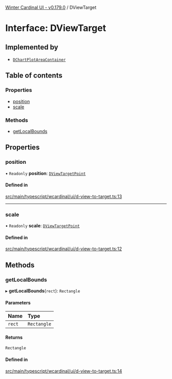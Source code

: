 [Winter Cardinal UI - v0.179.0](../index.md) / DViewTarget

# Interface: DViewTarget

## Implemented by

- [`DChartPlotAreaContainer`](../classes/DChartPlotAreaContainer.md)

## Table of contents

### Properties

- [position](DViewTarget.md#position)
- [scale](DViewTarget.md#scale)

### Methods

- [getLocalBounds](DViewTarget.md#getlocalbounds)

## Properties

### position

• `Readonly` **position**: [`DViewTargetPoint`](DViewTargetPoint.md)

#### Defined in

[src/main/typescript/wcardinal/ui/d-view-to-target.ts:13](https://github.com/winter-cardinal/winter-cardinal-ui/blob/v0.179.0/src/main/typescript/wcardinal/ui/d-view-to-target.ts#L13)

___

### scale

• `Readonly` **scale**: [`DViewTargetPoint`](DViewTargetPoint.md)

#### Defined in

[src/main/typescript/wcardinal/ui/d-view-to-target.ts:12](https://github.com/winter-cardinal/winter-cardinal-ui/blob/v0.179.0/src/main/typescript/wcardinal/ui/d-view-to-target.ts#L12)

## Methods

### getLocalBounds

▸ **getLocalBounds**(`rect`): `Rectangle`

#### Parameters

| Name | Type |
| :------ | :------ |
| `rect` | `Rectangle` |

#### Returns

`Rectangle`

#### Defined in

[src/main/typescript/wcardinal/ui/d-view-to-target.ts:14](https://github.com/winter-cardinal/winter-cardinal-ui/blob/v0.179.0/src/main/typescript/wcardinal/ui/d-view-to-target.ts#L14)
